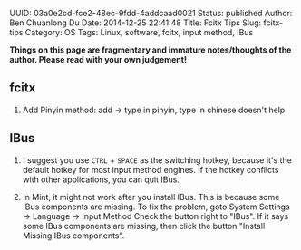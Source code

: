 UUID: 03a0e2cd-fce2-48ec-9fdd-4addcaad0021
Status: published
Author: Ben Chuanlong Du
Date: 2014-12-25 22:41:48
Title: Fcitx Tips
Slug: fcitx-tips
Category: OS
Tags: Linux, software, fcitx, input method, IBus

**Things on this page are fragmentary and immature notes/thoughts of the author. 
Please read with your own judgement!**
 
## fcitx

1. Add Pinyin method: add -> type in pinyin, type in chinese doesn't help 

## IBus

1. I suggest you use `CTRL` + `SPACE` as the switching hotkey,
because it's the default hotkey for most input method engines.
If the hotkey conflicts with other applications,
you can quit IBus.

2. In Mint, it might not work after you install IBus.
This is because some IBus components are missing.
To fix the problem,
goto System Settings -> Language -> Input Method
Check the button right to "IBus". 
If it says some IBus components are missing,
then click the button "Install Missing IBus components".


